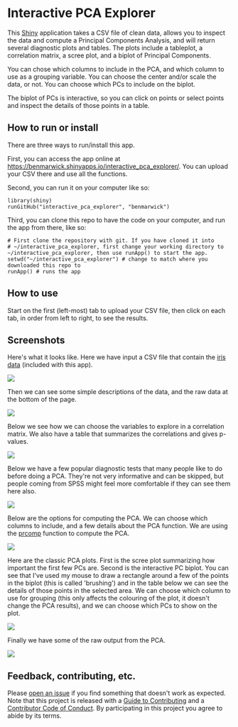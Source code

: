 # Interactive PCA Explorer

This [Shiny](http://shiny.rstudio.com/) application takes a CSV file of clean data, allows you to inspect the data and compute a Principal Components Analysis, and will return several diagnostic plots and tables. The plots include a tableplot, a correlation matrix, a scree plot, and a biplot of Principal Components.

You can chose which columns to include in the PCA, and which column to use as a grouping variable. You can choose the center and/or scale the data, or not. You can choose which PCs to include on the biplot.

The biplot of PCs is interactive, so you can click on points or select points and inspect the details of those points in a table. 

## How to run or install

There are three ways to run/install this app.

First, you can access the app online at <https://benmarwick.shinyapps.io/interactive_pca_explorer/>. You can upload your CSV there and use all the functions. 

Second, you can run it on your computer like so:

```
library(shiny)
runGitHub("interactive_pca_explorer", "benmarwick")

```

Third, you can clone this repo to have the code on your computer, and run the app from there, like so:

```
# First clone the repository with git. If you have cloned it into
# ~/interactive_pca_explorer, first change your working directory to ~/interactive_pca_explorer, then use runApp() to start the app.
setwd("~/interactive_pca_explorer") # change to match where you downloaded this repo to
runApp() # runs the app 
```

## How to use

Start on the first (left-most) tab to upload your CSV file, then click on each tab, in order from left to right, to see the results.

## Screenshots

Here's what it looks like. Here we have input a CSV file that contain the [iris data](https://en.wikipedia.org/wiki/Iris_flower_data_set) (included with this app).

![](figures/001_input.png)   

Then we can see some simple descriptions of the data, and the raw data at the bottom of the page.   


![](figures/002_inspect.png)    

Below we see how we can choose the variables to explore in a correlation matrix. We also have a table that summarizes the correlations and gives p-values.  

![](figures/003_corr.png)  

Below we have a few popular diagnostic tests that many people like to do before doing a PCA. They're not very informative and can be skipped, but people coming from SPSS might feel more comfortable if they can see them here also. 

![](figures/004_diag.png)   

Below are the options for computing the PCA. We can choose which columns to include, and a few details about the PCA function. We are using the [prcomp](https://stat.ethz.ch/R-manual/R-devel/library/stats/html/prcomp.html) function to compute the PCA. 

![](figures/005_compute.png)    

Here are the classic PCA plots. First is the scree plot summarizing how important the first few PCs are. Second is the interactive PC biplot. You can see that I've used my mouse to draw a rectangle around a few of the points in the biplot (this is called 'brushing') and in the table below we can see the details of those points in the selected area. We can choose which column to use for grouping (this only affects the colouring of the plot, it doesn't change the PCA results), and we can choose which PCs to show on the plot. 

![](figures/006_pca_plots.png)

Finally we have some of the raw output from the PCA.

![](figures/007_pca_output.png)


## Feedback, contributing, etc.

Please [open an issue](https://github.com/benmarwick/wordcountaddin/issues/new) if you find something that doesn't work as expected. Note that this project is released with a [Guide to Contributing](CONTRIBUTING.md) and a [Contributor Code of Conduct](CONDUCT.md). By participating in this project you agree to abide by its terms.